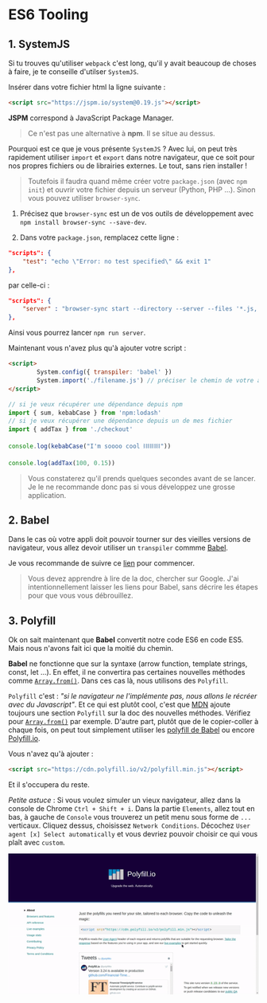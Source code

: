 # ES6 Tooling

## 1. SystemJS
Si tu trouves qu'utiliser `webpack` c'est long, qu'il y avait beaucoup de choses à faire, je te conseille d'utilser `SystemJS`.

Insérer dans votre fichier html la ligne suivante :
```html
<script src="https://jspm.io/system@0.19.js"></script>
```

**JSPM** correspond à JavaScript Package Manager.
>Ce n'est pas une alternative à **npm**. Il se situe au dessus.

Pourquoi est ce que je vous présente `SystemJS` ? Avec lui, on peut très rapidement utiliser `import` et `export` dans notre navigateur, que ce soit pour nos propres fichiers ou de librairies externes. Le tout, sans rien installer !

>Toutefois il faudra quand même créer votre `package.json` (avec `npm init`) et ouvrir votre fichier depuis un serveur (Python, PHP ...). Sinon vous pouvez utiliser `browser-sync`.

1. Précisez que `browser-sync` est un de vos outils de développement avec `npm install browser-sync --save-dev`.

2. Dans votre ``package.json``, remplacez cette ligne :
```json
"scripts": {
    "test": "echo \"Error: no test specified\" && exit 1"
},
```

par celle-ci :
```json
"scripts": {
    "server" : "browser-sync start --directory --server --files '*.js, *.html, *.css'"
},
```

Ainsi vous pourrez lancer `npm run server`.

Maintenant vous n'avez plus qu'à ajouter votre script :

```html
<script>
        System.config({ transpiler: 'babel' })
        System.import('./filename.js') // préciser le chemin de votre appli
</script>
```

```js
// si je veux récupérer une dépendance depuis npm
import { sum, kebabCase } from 'npm:lodash' 
// si je veux récupérer une dépendance depuis un de mes fichier
import { addTax } from './checkout'

console.log(kebabCase("I'm soooo cool ⛓⛓⛓⛓"))

console.log(addTax(100, 0.15))
```

>Vous constaterez qu'il prends quelques secondes avant de se lancer. Je le ne recommande donc pas si vous développez une grosse application.

## 2. Babel

Dans le cas où votre appli doit pouvoir tourner sur des vieilles versions de navigateur, vous allez devoir utiliser un `transpiler` commme [Babel](https://babeljs.io/).

Je vous recommande de suivre ce [lien](https://medium.com/@tmtushar28/getting-started-with-webpack-aae37062c01) pour commencer.

>Vous devez apprendre à lire de la doc, chercher sur Google. J'ai intentionnellement laisser les liens pour Babel, sans décrire les étapes pour que vous vous débrouillez.

## 3. Polyfill

Ok on sait maintenant que **Babel** convertit notre code ES6 en code ES5. 
Mais nous n'avons fait ici que la moitié du chemin.

**Babel** ne fonctionne que sur la syntaxe (arrow function, template strings, const, let ...). En effet, il ne convertira pas certaines nouvelles méthodes comme [`Array.from()`](https://developer.mozilla.org/fr/docs/Web/JavaScript/Reference/Objets_globaux/Array/from). Dans ces cas là, nous utilisons des `Polyfill`.

`Polyfill` c'est : *"si le navigateur ne l'implémente pas, nous allons le récréer avec du Javascript"*. Et ce qui est plutôt cool, c'est que [MDN](https://developer.mozilla.org/fr/docs/Web/JavaScript) ajoute toujours une section `Polyfill` sur la doc des nouvelles méthodes. Vérifiez pour [`Array.from()`](https://developer.mozilla.org/fr/docs/Web/JavaScript/Reference/Objets_globaux/Array/from) par exemple. D'autre part, plutôt que de le copier-coller à chaque fois, on peut tout simplement utiliser les [polyfill de Babel](https://babeljs.io/docs/usage/polyfill/) ou encore [Polyfill.io](https://polyfill.io/v2/docs/).

Vous n'avez qu'à ajouter : 
```html
<script src="https://cdn.polyfill.io/v2/polyfill.min.js"></script>
```

Et il s'occupera du reste.

_Petite astuce_ : Si vous voulez simuler un vieux navigateur, allez dans la console de Chrome `Ctrl + Shift + i`. Dans la partie `Elements`, allez tout en bas, à gauche de `Console` vous trouverez un petit menu sous forme de `...` verticaux. Cliquez dessus, choisissez `Network Conditions`. Décochez `User agent [x] Select automatically` et vous devriez pouvoir choisir ce qui vous plaît avec `custom`.

![astuce](astuce.gif)
